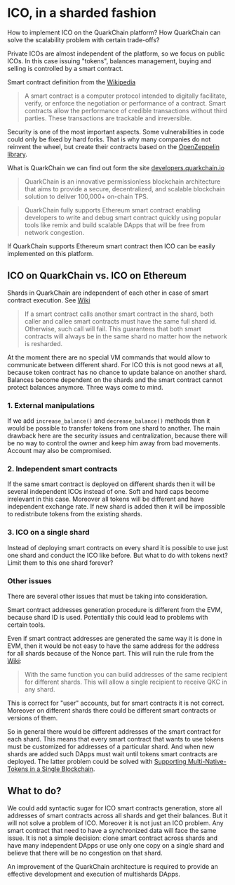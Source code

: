 # ICO, in a sharded fashion

How to implement ICO on the QuarkChain platform? How QuarkChain can solve the scalability problem with certain trade-offs?

Private ICOs are almost independent of the platform, so we focus on public ICOs. In this case issuing "tokens", balances management, buying and selling is controlled by a smart contract.

Smart contract definition from the [Wikipedia](https://en.wikipedia.org/wiki/Smart_contract)

> A smart contract is a computer protocol intended to digitally facilitate, verify, or enforce the negotiation or performance of a contract. Smart contracts allow the performance of credible transactions without third parties. These transactions are trackable and irreversible.

Security is one of the most important aspects. Some vulnerabilities in code could only be fixed by hard forks. That is why many companies do not reinvent the wheel, but create their contracts based on the [OpenZeppelin library](https://github.com/OpenZeppelin/openzeppelin-solidity).

What is QuarkChain we can find out form the site [developers.quarkchain.io](https://developers.quarkchain.io/) 

> QuarkChain is an innovative permissionless blockchain architecture that aims to provide a secure, decentralized, and scalable blockchain solution to deliver 100,000+ on-chain TPS.

> QuarkChain fully supports Ethereum smart contract enabling developers to write and debug smart contract quickly using popular tools like remix and build scalable DApps that will be free from network congestion. 

If QuarkChain supports Ethereum smart contract then ICO can be easily implemented on this platform.

## ICO on QuarkChain vs. ICO on Ethereum

Shards in QuarkChain are independent of each other in case of smart contract execution. See [Wiki](https://github.com/QuarkChain/pyquarkchain/wiki/Smart-Contract)

> If a smart contract calls another smart contract in the shard, both caller and callee smart contracts must have the same full shard id. Otherwise, such call will fail. This guarantees that both smart contracts will always be in the same shard no matter how the network is resharded.

At the moment there are no special VM commands that would allow to communicate between different shard. For ICO this is not good news at all, because token contract has no chance to update balance on another shard. Balances become dependent on the shards and the smart contract cannot protect balances anymore. Three ways come to mind.

### 1. External manipulations

If we add ```increase_balance()``` and ```decrease_balance()``` methods then it would be possible to transfer tokens from one shard to another. The main drawback here are the security issues and centralization, because there will be no way to control the owner and keep him away from bad movements. Account may also be compromised.

### 2. Independent smart contracts

If the same smart contract is deployed on different shards then it will be several independent ICOs instead of one. Soft and hard caps become irrelevant in this case. Moreover all tokens will be different and have independent exchange rate. If new shard is added then it will be impossible to redistribute tokens from the existing shards.

### 3. ICO on a single shard

Instead of deploying smart contracts on every shard it is possible to use just one shard and conduct the ICO like before. But what to do with tokens next? Limit them to this one shard forever?

### Other issues

There are several other issues that must be taking into consideration.

Smart contract addresses generation procedure is different from the EVM, because shard ID is used. Potentially this could lead to problems with certain tools.

Even if smart contract addresses are generated the same way it is done in EVM, then it would be not easy to have the same address for the address for all shards because of the Nonce part. This will ruin the rule from the [Wiki](https://github.com/QuarkChain/pyquarkchain/wiki/Address%2C-Shard-Id%2C-Branch):

> With the same function you can build addresses of the same recipient for different shards. This will allow a single recipient to receive QKC in any shard.

This is correct for "user" accounts, but for smart contracts it is not correct. Moreover on different shards there could be different smart contracts or versions of them.

So in general there would be different addresses of the smart contract for each shard. This means that every smart contract that wants to use tokens must be customized for addresses of a particular shard. And when new shards are added such DApps must wait until tokens smart contracts are deployed. The latter problem could be solved with [Supporting Multi-Native-Tokens in a Single Blockchain](https://medium.com/quarkchain-official/supporting-multi-native-tokens-in-a-single-blockchain-686fc65f5931).

## What to do?

We could add syntactic sugar for ICO smart contracts generation, store all addresses of smart contracts across all shards and get their balances. But it will not solve a problem of ICO. Moreover it is not just an ICO problem. Any smart contract that need to have a synchronized data will face the same issue. It is not a simple decision: clone smart contract across shards and have many independent DApps or use only one copy on a single shard and believe that there will be no congestion on that shard.

An improvement of the QuarkChain architecture is required to provide an effective development and execution of multishards DApps.
